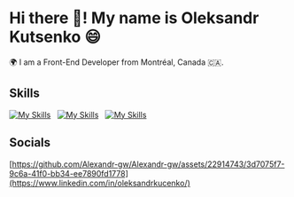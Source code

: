 # Hi there 👋! My name is Oleksandr Kutsenko 😄

🌍 I am a Front-End Developer from Montréal, Canada 🇨🇦.

## Skills

[![My Skills](https://skillicons.dev/icons?i=html,css)](https://skillicons.dev) &nbsp; [![My Skills](https://skillicons.dev/icons?i=js,ts)](https://skillicons.dev) &nbsp; [![My Skills](https://skillicons.dev/icons?i=react,redux)](https://skillicons.dev) 

## Socials 

[https://github.com/Alexandr-gw/Alexandr-gw/assets/22914743/3d7075f7-9c6a-41f0-bb34-ee7890fd1778](https://www.linkedin.com/in/oleksandrkucenko/)
